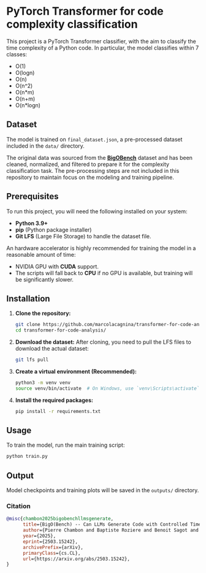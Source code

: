 # PyTorch Transformer for code complexity classification

This project is a PyTorch Transformer classifier, with the aim to classify the time complexity of a Python code. 
In particular, the model classifies within 7 classes:
- O(1)
- O(logn)
- O(n)
- O(n^2)
- O(n*m)
- O(n+m)
- O(n*logn)

## Dataset

The model is trained on `final_dataset.json`, a pre-processed dataset included in the `data/` directory.

The original data was sourced from the [**BigOBench**](https://huggingface.co/datasets/facebook/BigOBench) dataset and has been cleaned, normalized, and filtered to prepare it for the complexity classification task. 
The pre-processing steps are not included in this repository to maintain focus on the modeling and training pipeline.

## Prerequisites

To run this project, you will need the following installed on your system:

* **Python 3.9+**
* **pip** (Python package installer)
* **Git LFS** (Large File Storage) to handle the dataset file.

An hardware accelerator is highly recommended for training the model in a reasonable amount of time:
* NVIDIA GPU with **CUDA** support.
* The scripts will fall back to **CPU** if no GPU is available, but training will be significantly slower.

## Installation

1.  **Clone the repository:**
    ```bash
    git clone https://github.com/marcolacagnina/transformer-for-code-analysis.git
    cd transformer-for-code-analysis/
    ```

2.  **Download the dataset:**
    After cloning, you need to pull the LFS files to download the actual dataset:
    ```bash
    git lfs pull
    ```

3.  **Create a virtual environment (Recommended):**
    ```bash
    python3 -m venv venv
    source venv/bin/activate  # On Windows, use `venv\Scripts\activate`
    ```

4.  **Install the required packages:**
    ```bash
    pip install -r requirements.txt
    ```

## Usage

To train the model, run the main training script:
```bash
python train.py
```

## Output
Model checkpoints and training plots will be saved in the `outputs/` directory.


### Citation

```bibtex
@misc{chambon2025bigobenchllmsgenerate,
      title={BigO(Bench) -- Can LLMs Generate Code with Controlled Time and Space Complexity?}, 
      author={Pierre Chambon and Baptiste Roziere and Benoit Sagot and Gabriel Synnaeve},
      year={2025},
      eprint={2503.15242},
      archivePrefix={arXiv},
      primaryClass={cs.CL},
      url={https://arxiv.org/abs/2503.15242}, 
}
